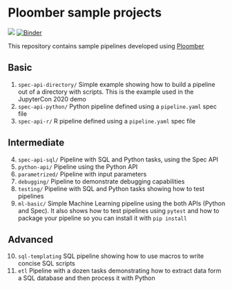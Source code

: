 # Ploomber sample projects

![](https://github.com/ploomber/projects/workflows/ci/badge.svg)
[![Binder](https://mybinder.org/badge_logo.svg)](https://mybinder.org/v2/gh/ploomber/projects/master)

This repository contains sample pipelines developed using [Ploomber](github.com/ploomber/ploomber)

## Basic

1. `spec-api-directory/` Simple example showing how to build a pipeline out of a directory with scripts. This is the example used in the JupyterCon 2020 demo
2. `spec-api-python/` Python pipeline defined using a `pipeline.yaml` spec file
3. `spec-api-r/` R pipeline defined using a `pipeline.yaml` spec file

## Intermediate

4. `spec-api-sql/` Pipeline with SQL and Python tasks, using the Spec API
5. `python-api/` Pipeline using the Python API
6. `parametrized/` Pipeline with input parameters
7. `debugging/` Pipeline to demonstrate debugging capabilities
8. `testing/` Pipeline with SQL and Python tasks showing how to test pipelines
9. `ml-basic/` Simple Machine Learning pipeline using the both APIs (Python and Spec). It also shows how to test pipelines using `pytest` and how to package your pipeline so you can install it with `pip install`

## Advanced

10. `sql-templating` SQL pipeline showing how to use macros to write concise SQL scripts
11. `etl` Pipeline with a dozen tasks demonstrating how to extract data form a SQL database and then process it with Python